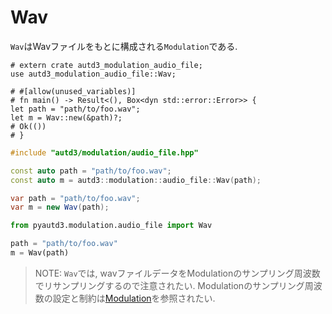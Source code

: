 # Wav

`Wav`はWavファイルをもとに構成される`Modulation`である.

```rust,should_panic,edition2021
# extern crate autd3_modulation_audio_file;
use autd3_modulation_audio_file::Wav;

# #[allow(unused_variables)]
# fn main() -> Result<(), Box<dyn std::error::Error>> {
let path = "path/to/foo.wav";
let m = Wav::new(&path)?;
# Ok(())
# }
```

```cpp
#include "autd3/modulation/audio_file.hpp"

const auto path = "path/to/foo.wav";
const auto m = autd3::modulation::audio_file::Wav(path);
```

```cs
var path = "path/to/foo.wav";
var m = new Wav(path);
```

```python
from pyautd3.modulation.audio_file import Wav

path = "path/to/foo.wav"
m = Wav(path)
```

> NOTE: `Wav`では, wavファイルデータをModulationのサンプリング周波数でリサンプリングするので注意されたい.
> Modulationのサンプリング周波数の設定と制約は[Modulation](../modulation.md)を参照されたい.
